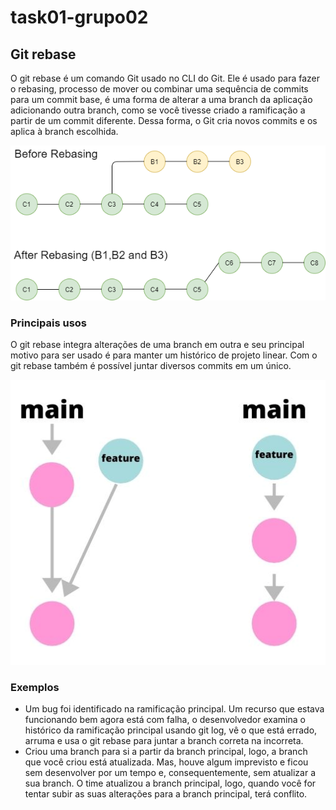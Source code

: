 # task01-grupo02

## Git rebase

O git rebase é um comando Git usado no CLI do Git. Ele é usado para fazer o rebasing, processo de mover ou combinar uma sequência de commits para um commit base, é uma forma de alterar a uma branch da aplicação adicionando outra branch, como se você tivesse criado a ramificação a partir de um commit diferente. Dessa forma, o Git cria novos commits e os aplica à branch escolhida.

![Rebase image](Rebasing-in-git.png)

### Principais usos
O git rebase integra alterações de uma branch em outra e seu principal motivo para ser usado é para manter um histórico de projeto linear.
Com o git rebase também é possível juntar diversos commits em um único.

![Rebase example](Git-img-1.PNG)
### Exemplos

* Um bug foi identificado na ramificação principal. Um recurso que estava funcionando bem agora está com falha, o desenvolvedor examina o histórico da ramificação principal usando git log, vê o que está errado, arruma e usa o git rebase para juntar a branch correta na incorreta.
* Criou uma branch para si a partir da branch principal, logo, a branch que você criou está atualizada. Mas, houve algum imprevisto e ficou sem desenvolver por um tempo e, consequentemente, sem atualizar a sua branch. O time atualizou a branch principal, logo, quando você for tentar subir as suas alterações para a branch principal, terá conflito.